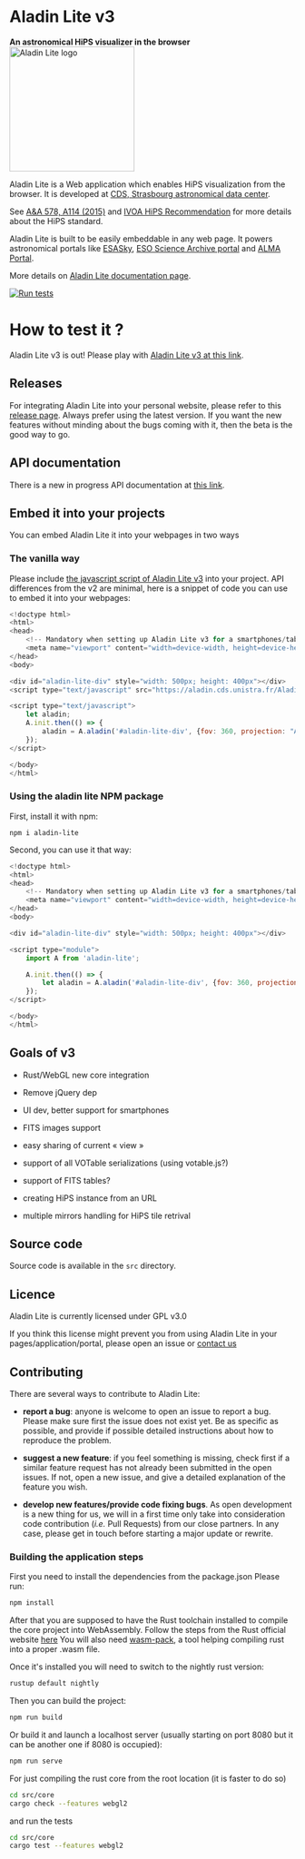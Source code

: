 # Aladin Lite v3

**An astronomical HiPS visualizer in the browser** <img src="aladin-logo.png" alt="Aladin Lite logo" width="220">

Aladin Lite is a Web application which enables HiPS visualization from the browser. It is developed at [CDS, Strasbourg astronomical data center](http://cds.unistra.fr/).

See [A&A 578, A114 (2015)](https://arxiv.org/abs/1505.02291) and [IVOA HiPS Recommendation](http://ivoa.net/documents/HiPS/index.html) for more details about the HiPS standard.

Aladin Lite is built to be easily embeddable in any web page. It powers astronomical portals like [ESASky](https://sky.esa.int/), [ESO Science Archive portal](http://archive.eso.org/scienceportal/) and [ALMA Portal](https://almascience.eso.org/asax/).

More details on [Aladin Lite documentation page](http://aladin.u-strasbg.fr/AladinLite/doc/).

[![Run tests](https://github.com/cds-astro/aladin-lite/actions/workflows/test.yml/badge.svg)](https://github.com/cds-astro/aladin-lite/actions/workflows/test.yml)

# How to test it ?

Aladin Lite v3 is out! Please play with [Aladin Lite v3 at this link](https://aladin.u-strasbg.fr/AladinLite).

## Releases

For integrating Aladin Lite into your personal website, please refer to this [release page](https://aladin.cds.unistra.fr/AladinLite/doc/release/).
Always prefer using the latest version. If you want the new features without minding about the bugs coming with it, then the beta is the good way to go.

## API documentation

There is a new in progress API documentation at [this link](https://cds-astro.github.io/aladin-lite).

## Embed it into your projects

You can embed Aladin Lite it into your webpages in two ways

### The vanilla way

Please include [the javascript script of Aladin Lite v3](https://aladin.cds.unistra.fr/AladinLite/api/v3/latest/aladin.js) into your project. API differences from the v2 are minimal, here is a snippet of code you can use to embed it into your webpages:

```js
<!doctype html>
<html>
<head>
    <!-- Mandatory when setting up Aladin Lite v3 for a smartphones/tablet usage -->
    <meta name="viewport" content="width=device-width, height=device-height, initial-scale=1.0, user-scalable=no">
</head>
<body>

<div id="aladin-lite-div" style="width: 500px; height: 400px"></div>
<script type="text/javascript" src="https://aladin.cds.unistra.fr/AladinLite/api/v3/latest/aladin.js" charset="utf-8"></script>

<script type="text/javascript">
    let aladin;
    A.init.then(() => {
        aladin = A.aladin('#aladin-lite-div', {fov: 360, projection: "AIT", cooFrame: 'equatorial', showCooGridControl: true, showSimbadPointerControl: true, showCooGrid: true});
    });
</script>

</body>
</html>
```

### Using the aladin lite NPM package

First, install it with npm:

```npm i aladin-lite```

Second, you can use it that way:

```js
<!doctype html>
<html>
<head>
    <!-- Mandatory when setting up Aladin Lite v3 for a smartphones/tablet usage -->
    <meta name="viewport" content="width=device-width, height=device-height, initial-scale=1.0, user-scalable=no">
</head>
<body>

<div id="aladin-lite-div" style="width: 500px; height: 400px"></div>

<script type="module">
    import A from 'aladin-lite';

    A.init.then(() => {
        let aladin = A.aladin('#aladin-lite-div', {fov: 360, projection: "AIT", cooFrame: 'equatorial', showCooGridControl: true, showSimbadPointerControl: true, showCooGrid: true});
    });
</script>

</body>
</html>
```

## Goals of v3

- Rust/WebGL new core integration

- Remove jQuery dep

- UI dev, better support for smartphones

- FITS images support

- easy sharing of current « view »

- support of all VOTable serializations (using votable.js?)

- support of FITS tables?

- creating HiPS instance from an URL

- multiple mirrors handling for HiPS tile retrival

## Source code

Source code is available in the ``src`` directory.

## Licence

Aladin Lite is currently licensed under GPL v3.0

If you think this license might prevent you from using Aladin Lite in your pages/application/portal, please open an issue or [contact us](mailto:cds-question@unistra.fr)

## Contributing

There are several ways to contribute to Aladin Lite:

- **report a bug**: anyone is welcome to open an issue to report a bug. Please make sure first the issue does not exist yet. Be as specific as possible, and provide if possible detailed instructions about how to reproduce the problem.

- **suggest a new feature**: if you feel something is missing, check first if a similar feature request has not already been submitted in the open issues. If not, open a new issue, and give a detailed explanation of the feature you wish.

- **develop new features/provide code fixing bugs**. As open development is a new thing for us, we will in a first time only take into consideration code contribution (_i.e._ Pull Requests) from our close partners.
In any case, please get in touch before starting a major update or rewrite.

### Building the application steps

First you need to install the dependencies from the package.json
Please run:

```bash
npm install
```

After that you are supposed to have the Rust toolchain installed
to compile the core project into WebAssembly.
Follow the steps from the Rust official website [here](https://www.rust-lang.org/learn/get-started)
You will also need [wasm-pack](https://rustwasm.github.io/wasm-pack/), a tool helping compiling rust into a proper .wasm file.

Once it's installed you will need to switch to the nightly rust version:

```bash
rustup default nightly
```

Then you can build the project:

```bash
npm run build
```

Or build it and launch a localhost server (usually starting on port 8080 but it can be another one if 8080 is occupied):

```bash
npm run serve
```

For just compiling the rust core from the root location (it is faster to do so)

```bash
cd src/core
cargo check --features webgl2
```

and run the tests

```bash
cd src/core
cargo test --features webgl2
```
